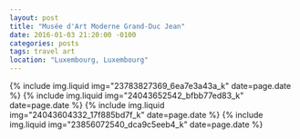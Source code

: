 ```yaml
---
layout: post
title: "Musée d'Art Moderne Grand-Duc Jean"
date: 2016-01-03 21:20:00 -0100
categories: posts
tags: travel art
location: "Luxembourg, Luxembourg"
---
```


{% include img.liquid img="23783827369_6ea7e3a43a_k" date=page.date %}
{% include img.liquid img="24043652542_bfbb77ed83_k" date=page.date %}
{% include img.liquid img="24043604332_17f885bd7f_k" date=page.date %}
{% include img.liquid img="23856072540_dca9c5eeb4_k" date=page.date %}
